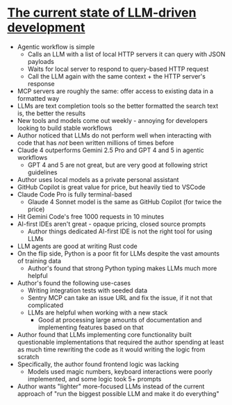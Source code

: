 # [The current state of LLM-driven development](https://blog.tolki.dev/posts/2025/08-07-llms/)
* Agentic workflow is simple
  * Calls an LLM with a list of local HTTP servers it can query with JSON payloads
  * Waits for local server to respond to query-based HTTP request
  * Call the LLM again with the same context + the HTTP server's response
* MCP servers are roughly the same: offer access to existing data in a formatted way
* LLMs are text completion tools so the better formatted the search text is, the better the results
* New tools and models come out weekly - annoying for developers looking to build stable workflows
* Author noticed that LLMs do not perform well when interacting with code that has _not_ been written millions of times before
* Claude 4 outperforms Gemini 2.5 Pro and GPT 4 and 5 in agentic workflows
  * GPT 4 and 5 are not great, but are very good at following strict guidelines
* Author uses local models as a private personal assistant
* GitHub Copilot is great value for price, but heavily tied to VSCode
* Claude Code Pro is fully terminal-based
  * Glaude 4 Sonnet model is the same as GitHub Copilot (for twice the price)
* Hit Gemini Code's free 1000 requests in 10 minutes
* AI-first IDEs aren't great - opaque pricing, closed source prompts
  * Author things dedicated AI-first IDE is not the right tool for using LLMs
* LLM agents are good at writing Rust code
* On the flip side, Python is a poor fit for LLMs despite the vast amounts of training data
  * Author's found that strong Python typing makes LLMs much more helpful
* Author's found the following use-cases
  * Writing integration tests with seeded data
  * Sentry MCP can take an issue URL and fix the issue, if it not that complicated
  * LLMs are helpful when working with a new stack
    * Good at processing large amounts of documentation and implementing features based on that
* Author found that LLMs implementing core functionality built questionable implementations that required the author spending at least as much time rewriting the code as it would writing the logic from scratch
* Specifically, the author found frontend logic was lacking
  *  Models used magic numbers, keyboard interactions were poorly implemented, and some logic took 5+ prompts
*  Author wants "lighter" more-focused LLMs instead of the current approach of "run the biggest possible LLM and make it do everything"
